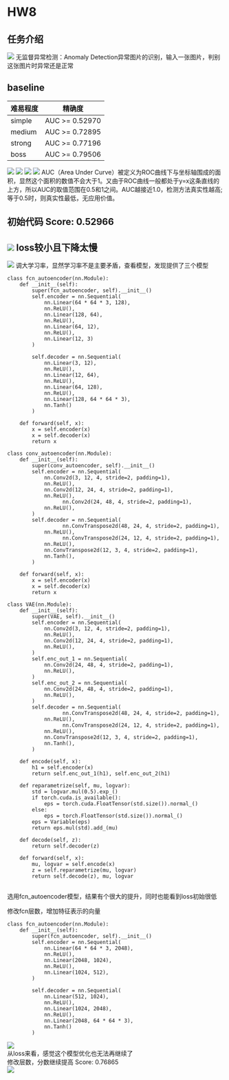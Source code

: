 # HW8
## 任务介绍
![](.HW8_images/31c2c14a.png)
无监督异常检测：Anomaly Detection异常图片的识别，输入一张图片，判别这张图片时异常还是正常


## baseline


| 难易程度 | 精确度          |
|--------|----------------|
| simple | AUC >= 0.52970 |
| medium | AUC >= 0.72895 |
| strong | AUC >= 0.77196 |
| boss   | AUC >= 0.79506 |

![](.HW8_images/aa405215.png)
![](.HW8_images/cf83bd28.png)
![](.HW8_images/861d255c.png)
![](.HW8_images/ec1932be.png)
AUC（Area Under Curve）被定义为ROC曲线下与坐标轴围成的面积，显然这个面积的数值不会大于1。又由于ROC曲线一般都处于y=x这条直线的上方，所以AUC的取值范围在0.5和1之间。AUC越接近1.0，检测方法真实性越高;等于0.5时，则真实性最低，无应用价值。


## 初始代码 Score: 0.52966
![](.HW8_images/a75e0b9c.png)
loss较小且下降太慢
---
![](.HW8_images/1f167623.png)
调大学习率，显然学习率不是主要矛盾，查看模型，发现提供了三个模型

```
class fcn_autoencoder(nn.Module):
    def __init__(self):
        super(fcn_autoencoder, self).__init__()
        self.encoder = nn.Sequential(
            nn.Linear(64 * 64 * 3, 128),
            nn.ReLU(),
            nn.Linear(128, 64),
            nn.ReLU(), 
            nn.Linear(64, 12), 
            nn.ReLU(), 
            nn.Linear(12, 3)
        )
        
        self.decoder = nn.Sequential(
            nn.Linear(3, 12),
            nn.ReLU(), 
            nn.Linear(12, 64),
            nn.ReLU(),
            nn.Linear(64, 128),
            nn.ReLU(), 
            nn.Linear(128, 64 * 64 * 3), 
            nn.Tanh()
        )

    def forward(self, x):
        x = self.encoder(x)
        x = self.decoder(x)
        return x
```

```
class conv_autoencoder(nn.Module):
    def __init__(self):
        super(conv_autoencoder, self).__init__()
        self.encoder = nn.Sequential(
            nn.Conv2d(3, 12, 4, stride=2, padding=1),         
            nn.ReLU(),
            nn.Conv2d(12, 24, 4, stride=2, padding=1),        
            nn.ReLU(),
			      nn.Conv2d(24, 48, 4, stride=2, padding=1),         
            nn.ReLU(),
        )
        self.decoder = nn.Sequential(
			      nn.ConvTranspose2d(48, 24, 4, stride=2, padding=1),
            nn.ReLU(),
			      nn.ConvTranspose2d(24, 12, 4, stride=2, padding=1), 
            nn.ReLU(),
            nn.ConvTranspose2d(12, 3, 4, stride=2, padding=1),
            nn.Tanh(),
        )

    def forward(self, x):
        x = self.encoder(x)
        x = self.decoder(x)
        return x
```

```
class VAE(nn.Module):
    def __init__(self):
        super(VAE, self).__init__()
        self.encoder = nn.Sequential(
            nn.Conv2d(3, 12, 4, stride=2, padding=1),            
            nn.ReLU(),
            nn.Conv2d(12, 24, 4, stride=2, padding=1),    
            nn.ReLU(),
        )
        self.enc_out_1 = nn.Sequential(
            nn.Conv2d(24, 48, 4, stride=2, padding=1),  
            nn.ReLU(),
        )
        self.enc_out_2 = nn.Sequential(
            nn.Conv2d(24, 48, 4, stride=2, padding=1),
            nn.ReLU(),
        )
        self.decoder = nn.Sequential(
			      nn.ConvTranspose2d(48, 24, 4, stride=2, padding=1), 
            nn.ReLU(),
			      nn.ConvTranspose2d(24, 12, 4, stride=2, padding=1), 
            nn.ReLU(),
            nn.ConvTranspose2d(12, 3, 4, stride=2, padding=1), 
            nn.Tanh(),
        )

    def encode(self, x):
        h1 = self.encoder(x)
        return self.enc_out_1(h1), self.enc_out_2(h1)

    def reparametrize(self, mu, logvar):
        std = logvar.mul(0.5).exp_()
        if torch.cuda.is_available():
            eps = torch.cuda.FloatTensor(std.size()).normal_()
        else:
            eps = torch.FloatTensor(std.size()).normal_()
        eps = Variable(eps)
        return eps.mul(std).add_(mu)

    def decode(self, z):
        return self.decoder(z)

    def forward(self, x):
        mu, logvar = self.encode(x)
        z = self.reparametrize(mu, logvar)
        return self.decode(z), mu, logvar
```

## 
选用fcn_autoencoder模型，结果有个很大的提升，同时也能看到loss初始很低  
  
修改fcn层数，增加特征表示的向量  
```
class fcn_autoencoder(nn.Module):
    def __init__(self):
        super(fcn_autoencoder, self).__init__()
        self.encoder = nn.Sequential(
            nn.Linear(64 * 64 * 3, 2048),
            nn.ReLU(), 
            nn.Linear(2048, 1024), 
            nn.ReLU(), 
            nn.Linear(1024, 512), 
        )
        
        self.decoder = nn.Sequential(
            nn.Linear(512, 1024),
            nn.ReLU(),
            nn.Linear(1024, 2048),
            nn.ReLU(),
            nn.Linear(2048, 64 * 64 * 3), 
            nn.Tanh()
        )
```
![](.HW8_images/dd43db18.png)  
从loss来看，感觉这个模型优化也无法再继续了  
修改层数，分数继续提高 Score: 0.76865  
![](.HW8_images/5309fe2d.png)  